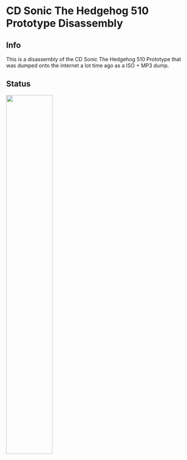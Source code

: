 # CD Sonic The Hedgehog 510 Prototype Disassembly

## Info
This is a disassembly of the CD Sonic The Hedgehog 510 Prototype that was dumped onto the internet a lot time ago as a ISO + MP3 dump.

## Status
<img src="https://not-so-filter.github.io/projects.github.io/progress/scd510.svg" width="50%">